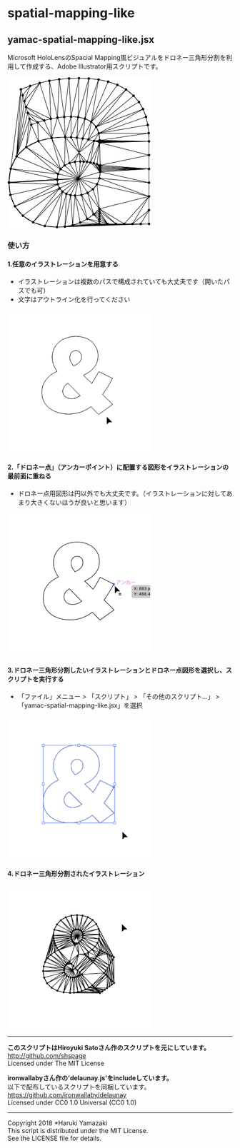 # spatial-mapping-like
## yamac-spatial-mapping-like.jsx
Microsoft HoloLensのSpacial Mapping風ビジュアルをドロネー三角形分割を利用して作成する、Adobe Illustrator用スクリプトです。

<img src="readme-images/result.png" alt="スクリプト実行結果" width="320">

### 使い方
#### 1.任意のイラストレーションを用意する  
- イラストレーションは複数のパスで構成されていても大丈夫です（開いたパスでも可）
- 文字はアウトライン化を行ってください  
<img src="readme-images/usage01.png" alt="任意の画像を用意" width="320">  

#### 2.「ドロネー点」（アンカーポイント）に配置する図形をイラストレーションの最前面に重ねる
- ドロネー点用図形は円以外でも大丈夫です。（イラストレーションに対してあまり大きくないほうが良いと思います）
<img src="readme-images/usage03.png" alt="ドロネー点用図形を配置" width="320">  

#### 3.ドロネー三角形分割したいイラストレーションとドロネー点図形を選択し、スクリプトを実行する
- 「ファイル」メニュー > 「スクリプト」 > 「その他のスクリプト…」 > 「yamac-spatial-mapping-like.jsx」を選択
<img src="readme-images/usage04.png" alt="任意の画像を用意" width="320">  

#### 4.ドロネー三角形分割されたイラストレーション  
<img src="readme-images/usage05.png" alt="任意の画像を用意" width="320"> 
  
  
---
**このスクリプトはHiroyuki Satoさん作のスクリプトを元にしています。**  
http://github.com/shspage  
Licensed under The MIT License

**ironwallabyさん作の'delaunay.js'をincludeしています。**   
以下で配布しているスクリプトを同梱しています。  
https://github.com/ironwallaby/delaunay  
Licensed under CC0 1.0 Universal (CC0 1.0)

---
Copyright 2018 *Haruki Yamazaki  
This script is distributed under the MIT License.  
See the LICENSE file for details.
